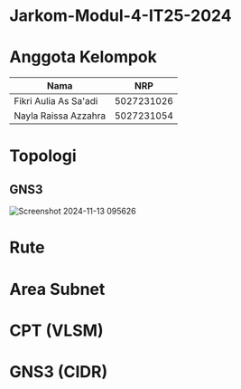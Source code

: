 # Jarkom-Modul-4-IT25-2024

# Anggota Kelompok
| Nama  | NRP  |
|----------|----------|
| Fikri Aulia As Sa'adi  | 5027231026 |
| Nayla Raissa Azzahra  | 5027231054 |

# Topologi
## GNS3
![Screenshot 2024-11-13 095626](https://github.com/user-attachments/assets/b6e913cc-da37-4a1d-9fd4-1f9d9bd9ca00)

# Rute

# Area Subnet

# CPT (VLSM)

# GNS3 (CIDR)
